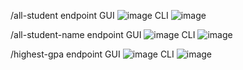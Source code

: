 /all-student endpoint
GUI
![image](https://github.com/user-attachments/assets/6afff806-1e98-4b92-8675-19c5e5cdd9b4)
CLI
![image](https://github.com/user-attachments/assets/e5a5f269-3de7-4285-92fa-cce3764ae42f)


/all-student-name endpoint
GUI
![image](https://github.com/user-attachments/assets/b0cb1908-8d48-4434-bb58-102bc4fc4e11)
CLI
![image](https://github.com/user-attachments/assets/8628a5e9-261c-4b14-b2ab-1ed63efc3a86)


/highest-gpa endpoint
GUI
![image](https://github.com/user-attachments/assets/ede5a443-46d4-4e3d-8c8a-d5660179be5e)
CLI
![image](https://github.com/user-attachments/assets/df0db4d3-8a7f-4e97-80e3-3ec291100274)
